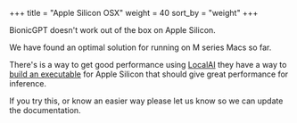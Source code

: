 +++
title = "Apple Silicon OSX"
weight = 40
sort_by = "weight"
+++

BionicGPT doesn't work out of the box on Apple Silicon.

We have found an optimal solution for running on M series Macs so far.

There's is a way to get good performance using [LocalAI](https://localai.io/) they have a way to [build an executable](https://localai.io/basics/build/) for Apple Silicon that should give great performance for inference.

If you try  this, or know an easier way please let us know so we can update the documentation.